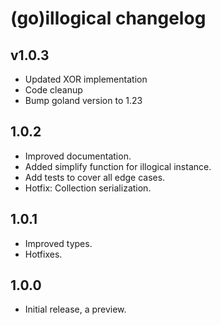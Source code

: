 # (go)illogical changelog

## v1.0.3
- Updated XOR implementation
- Code cleanup
- Bump goland version to 1.23

## 1.0.2

- Improved documentation.
- Added simplify function for illogical instance.
- Add tests to cover all edge cases.
- Hotfix: Collection serialization.

## 1.0.1

- Improved types.
- Hotfixes.

## 1.0.0

- Initial release, a preview.
